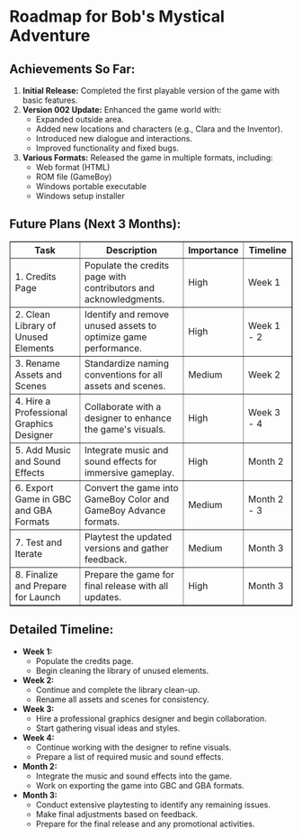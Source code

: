 <!DOCTYPE html>
<html lang="en">
<head>
    <meta charset="UTF-8">
    <meta name="viewport" content="width=device-width, initial-scale=1.0">
</head>
<body>

<h1>Roadmap for <strong>Bob's Mystical Adventure</strong></h1>

<h2>Achievements So Far:</h2>
<ol>
    <li><strong>Initial Release:</strong> Completed the first playable version of the game with basic features.</li>
    <li><strong>Version 002 Update:</strong> Enhanced the game world with:
        <ul>
            <li>Expanded outside area.</li>
            <li>Added new locations and characters (e.g., Clara and the Inventor).</li>
            <li>Introduced new dialogue and interactions.</li>
            <li>Improved functionality and fixed bugs.</li>
        </ul>
    </li>
    <li><strong>Various Formats:</strong> Released the game in multiple formats, including:
        <ul>
            <li>Web format (HTML)</li>
            <li>ROM file (GameBoy)</li>
            <li>Windows portable executable</li>
            <li>Windows setup installer</li>
        </ul>
    </li>
</ol>

<h2>Future Plans (Next 3 Months):</h2>

<table border="1" cellpadding="5">
    <thead>
        <tr>
            <th>Task</th>
            <th>Description</th>
            <th>Importance</th>
            <th>Timeline</th>
        </tr>
    </thead>
    <tbody>
        <tr>
            <td>1. Credits Page</td>
            <td>Populate the credits page with contributors and acknowledgments.</td>
            <td>High</td>
            <td>Week 1</td>
        </tr>
        <tr>
            <td>2. Clean Library of Unused Elements</td>
            <td>Identify and remove unused assets to optimize game performance.</td>
            <td>High</td>
            <td>Week 1 - 2</td>
        </tr>
        <tr>
            <td>3. Rename Assets and Scenes</td>
            <td>Standardize naming conventions for all assets and scenes.</td>
            <td>Medium</td>
            <td>Week 2</td>
        </tr>
        <tr>
            <td>4. Hire a Professional Graphics Designer</td>
            <td>Collaborate with a designer to enhance the game's visuals.</td>
            <td>High</td>
            <td>Week 3 - 4</td>
        </tr>
        <tr>
            <td>5. Add Music and Sound Effects</td>
            <td>Integrate music and sound effects for immersive gameplay.</td>
            <td>High</td>
            <td>Month 2</td>
        </tr>
        <tr>
            <td>6. Export Game in GBC and GBA Formats</td>
            <td>Convert the game into GameBoy Color and GameBoy Advance formats.</td>
            <td>Medium</td>
            <td>Month 2 - 3</td>
        </tr>
        <tr>
            <td>7. Test and Iterate</td>
            <td>Playtest the updated versions and gather feedback.</td>
            <td>Medium</td>
            <td>Month 3</td>
        </tr>
        <tr>
            <td>8. Finalize and Prepare for Launch</td>
            <td>Prepare the game for final release with all updates.</td>
            <td>High</td>
            <td>Month 3</td>
        </tr>
    </tbody>
</table>

<h2>Detailed Timeline:</h2>
<ul>
    <li><strong>Week 1:</strong>
        <ul>
            <li>Populate the credits page.</li>
            <li>Begin cleaning the library of unused elements.</li>
        </ul>
    </li>
    <li><strong>Week 2:</strong>
        <ul>
            <li>Continue and complete the library clean-up.</li>
            <li>Rename all assets and scenes for consistency.</li>
        </ul>
    </li>
    <li><strong>Week 3:</strong>
        <ul>
            <li>Hire a professional graphics designer and begin collaboration.</li>
            <li>Start gathering visual ideas and styles.</li>
        </ul>
    </li>
    <li><strong>Week 4:</strong>
        <ul>
            <li>Continue working with the designer to refine visuals.</li>
            <li>Prepare a list of required music and sound effects.</li>
        </ul>
    </li>
    <li><strong>Month 2:</strong>
        <ul>
            <li>Integrate the music and sound effects into the game.</li>
            <li>Work on exporting the game into GBC and GBA formats.</li>
        </ul>
    </li>
    <li><strong>Month 3:</strong>
        <ul>
            <li>Conduct extensive playtesting to identify any remaining issues.</li>
            <li>Make final adjustments based on feedback.</li>
            <li>Prepare for the final release and any promotional activities.</li>
        </ul>
    </li>
</ul>

</body>
</html>
